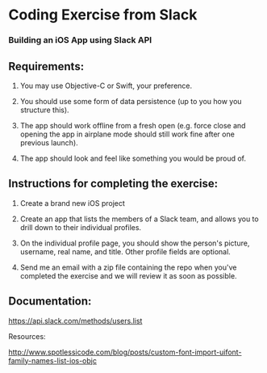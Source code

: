 # Coding Exercise from Slack

### Building an iOS App using Slack API

## Requirements:

1. You may use Objective-C or Swift, your preference.

2. You should use some form of data persistence (up to you how you structure this).

3. The app should work offline from a fresh open (e.g. force close and opening the app in airplane mode should still work fine after one previous launch).

4. The app should look and feel like something you would be proud of.


## Instructions for completing the exercise:

1. Create a brand new iOS project

2. Create an app that lists the members of a Slack team, and allows you to drill down to their individual profiles.

3. On the individual profile page, you should show the person's picture, username, real name, and title. Other profile fields are optional.

4. Send me an email with a zip file containing the repo when you've completed the exercise and we will review it as soon as possible.

## Documentation:

https://api.slack.com/methods/users.list

Resources:

http://www.spotlessicode.com/blog/posts/custom-font-import-uifont-family-names-list-ios-objc
